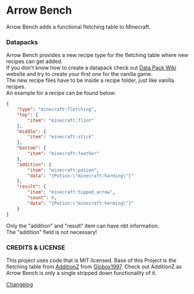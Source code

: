 # Arrow Bench
Arrow Bench adds a functional fletching table to Minecraft.

### Datapacks
Arrow Bench provides a new recipe type for the fletching table where new recipes can get added.\
If you don't know how to create a datapack check out [Data Pack Wiki](https://minecraft.fandom.com/wiki/Data_Pack) website and try to create your first one for the vanilla game.\
The new recipe files have to be inside a recipe folder, just like vanilla recipes.\
An example for a recipe can be found below:

```json
{
    "type": "minecraft:fletching",
    "top": {
        "item": "minecraft:flint"
    },
    "middle": {
        "item": "minecraft:stick"
    },
    "bottom": {
        "item": "minecraft:feather"
    },
    "addition": {
        "item": "minecraft:potion",
        "data": "{Potion:\"minecraft:harming\"}"
    },
    "result": {
        "item": "minecraft:tipped_arrow",
        "count": 6,
        "data": "{Potion:\"minecraft:harming\"}"
    }
}
```
Only the "addition" and "result" item can have nbt information.\
The "addition" field is not necessary!

### CREDITS & LICENSE
This project uses code that is MIT licensed. Base of this Project is the fletching table from [AdditionZ](https://github.com/Globox1997/AdditionZ) from [Globox1997](https://github.com/Globox1997). Check out AdditionZ as Arrow Bench is only a single stripped down functionality of it.
 
[Changelog](https://github.com/dadoirie/arrowbench/blob/master/CHANGELOG.md)
